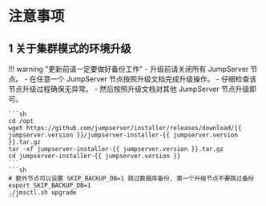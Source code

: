 # 注意事项
## 1 关于集群模式的环境升级
!!! warning "更新前请一定要做好备份工作"
    - 升级前请关闭所有 JumpServer 节点。
    - 在任意一个 JumpServer 节点按照升级文档完成升级操作。
    - 仔细检查该节点升级过程确保无异常。
    - 然后按照升级文档对其他 JumpServer 节点升级即可。

    ```sh
    cd /opt
    wget https://github.com/jumpserver/installer/releases/download/{{ jumpserver.version }}/jumpserver-installer-{{ jumpserver.version }}.tar.gz
    tar -xf jumpserver-installer-{{ jumpserver.version }}.tar.gz
    cd jumpserver-installer-{{ jumpserver.version }}
    ```
    ```sh
    # 额外节点可以设置 SKIP_BACKUP_DB=1 跳过数据库备份, 第一个升级节点不要跳过备份
    export SKIP_BACKUP_DB=1
    ./jmsctl.sh upgrade
    ```